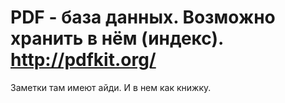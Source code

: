 # PDF - база данных. Возможно хранить в нём (индекс). http://pdfkit.org/
Заметки там имеют айди. И в нем как книжку.
